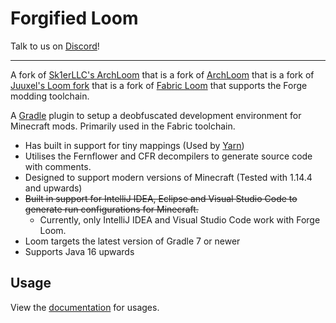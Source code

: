 # Forgified Loom

Talk to us on [Discord](https://woverflow.cc/discord)!

---
A fork of [Sk1erLLC's ArchLoom]("https://github.com/architectury/architectury-loom") that is a fork of [ArchLoom]("https://github.com/architectury/architectury-loom") that is a fork of [Juuxel's Loom fork]("https://github.com/Juuxel/fabric-loom") that is a fork of [Fabric Loom](https://github.com/FabricMC/fabric-loom) that supports the Forge modding toolchain.

A [Gradle](https://gradle.org/) plugin to setup a deobfuscated development environment for Minecraft mods. Primarily used in the Fabric toolchain.

* Has built in support for tiny mappings (Used by [Yarn](https://github.com/FabricMC/yarn))
* Utilises the Fernflower and CFR decompilers to generate source code with comments.
* Designed to support modern versions of Minecraft (Tested with 1.14.4 and upwards)
* ~~Built in support for IntelliJ IDEA, Eclipse and Visual Studio Code to generate run configurations for Minecraft.~~
  - Currently, only IntelliJ IDEA and Visual Studio Code work with Forge Loom.
* Loom targets the latest version of Gradle 7 or newer 
* Supports Java 16 upwards

## Usage

View the [documentation](https://architectury.github.io/architectury-documentations/docs/forge_loom/) for usages.